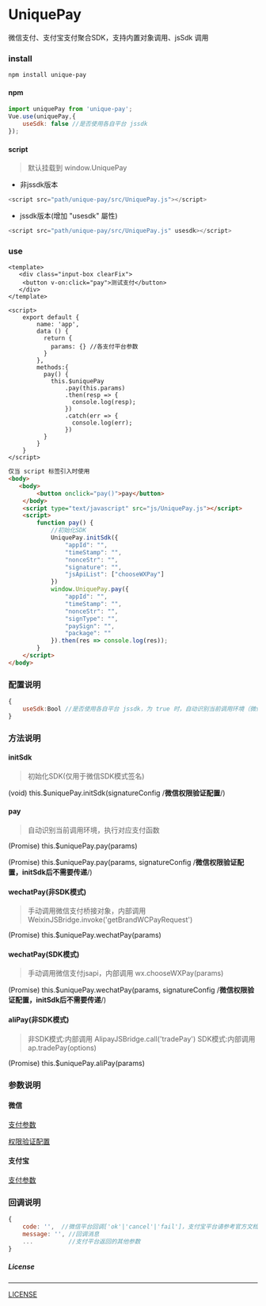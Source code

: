 # UniquePay
微信支付、支付宝支付聚合SDK，支持内置对象调用、jsSdk 调用

### install 

```
npm install unique-pay
```

#### npm

```js
import uniquePay from 'unique-pay';
Vue.use(uniquePay,{
    useSdk: false //是否使用各自平台 jssdk
});
```

#### script

> 默认挂载到 window.UniquePay

- 非jssdk版本

```js
<script src="path/unique-pay/src/UniquePay.js"></script>

```

- jssdk版本(增加 "usesdk" 屬性)

```js
<script src="path/unique-pay/src/UniquePay.js" usesdk></script>

```

### use
```vue
<template>
   <div class="input-box clearFix">
	<button v-on:click="pay">测试支付</button>
   </div>
</template>

<script>
    export default {
        name: 'app',
        data () {
          return {
            params: {} //各支付平台参数
          }
        },
        methods:{
          pay() {
            this.$uniquePay
                .pay(this.params)
                .then(resp => {
                  console.log(resp);
                })
                .catch(err => {
                  console.log(err);
                })
          }
        }
    }
</script>

```

```html
仅当 script 标签引入时使用
<body>
   <body>
		<button onclick="pay()">pay</button>
	</body>
	<script type="text/javascript" src="js/UniquePay.js"></script>
	<script>
		function pay() {
			//初始化SDK
			UniquePay.initSdk({
				"appId": "",
				"timeStamp": "",
				"nonceStr": "",
				"signature": "",
				"jsApiList": ["chooseWXPay"]
			})
			window.UniquePay.pay({
				"appId": "",
				"timeStamp": "",
				"nonceStr": "",
				"signType": "",
				"paySign": "",
				"package": ""
			}).then(res => console.log(res));
		}
	</script>
</body>
```

### 配置说明
```js
{
    useSdk:Bool //是否使用各自平台 jssdk，为 true 时，自动识别当前调用环境（微信/支付宝）注入支付平台jssdk，默认为 false（调用内置桥接对象）
}
```

### 方法说明

#### initSdk

>初始化SDK(仅用于微信SDK模式签名)

(void) this.$uniquePay.initSdk(signatureConfig /**微信权限验证配置**/)  

#### pay

>自动识别当前调用环境，执行对应支付函数

(Promise) this.$uniquePay.pay(params)  

(Promise) this.$uniquePay.pay(params, signatureConfig /**微信权限验证配置，initSdk后不需要传递**/)  

#### wechatPay(非SDK模式)

>手动调用微信支付桥接对象，内部调用 WeixinJSBridge.invoke('getBrandWCPayRequest')

(Promise) this.$uniquePay.wechatPay(params)  

#### wechatPay(SDK模式)

>手动调用微信支付jsapi，内部调用 wx.chooseWXPay(params)

(Promise) this.$uniquePay.wechatPay(params, signatureConfig /**微信权限验证配置，initSdk后不需要传递**/)  

#### aliPay(非SDK模式)

>非SDK模式:内部调用 AlipayJSBridge.call('tradePay')
>SDK模式:内部调用 ap.tradePay(options)

(Promise) this.$uniquePay.aliPay(params) 


###  参数说明

#### 微信

[支付参数](https://pay.weixin.qq.com/wiki/doc/api/jsapi.php?chapter=7_7&index=6)

[权限验证配置](https://mp.weixin.qq.com/wiki?t=resource/res_main&id=mp1421141115)

#### 支付宝

[支付参数](https://myjsapi.alipay.com/jsapi/native/trade-pay.html)


###  回调说明

```js
{
    code: '',  //微信平台回调['ok'|'cancel'|'fail']，支付宝平台请参考官方文档 resultCode
    message: '', //回调消息
    ...          //支付平台返回的其他参数
}
```

##### License
-------

[LICENSE](https://github.com/mvpleung/UniquePay/blob/master/LICENSE)
